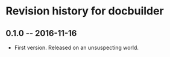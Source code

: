# Revision history for docbuilder

## 0.1.0  -- 2016-11-16

* First version. Released on an unsuspecting world.
